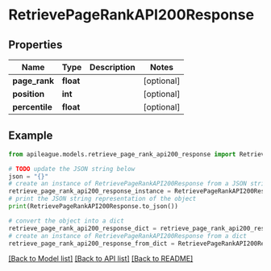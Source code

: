 # RetrievePageRankAPI200Response


## Properties

Name | Type | Description | Notes
------------ | ------------- | ------------- | -------------
**page_rank** | **float** |  | [optional] 
**position** | **int** |  | [optional] 
**percentile** | **float** |  | [optional] 

## Example

```python
from apileague.models.retrieve_page_rank_api200_response import RetrievePageRankAPI200Response

# TODO update the JSON string below
json = "{}"
# create an instance of RetrievePageRankAPI200Response from a JSON string
retrieve_page_rank_api200_response_instance = RetrievePageRankAPI200Response.from_json(json)
# print the JSON string representation of the object
print(RetrievePageRankAPI200Response.to_json())

# convert the object into a dict
retrieve_page_rank_api200_response_dict = retrieve_page_rank_api200_response_instance.to_dict()
# create an instance of RetrievePageRankAPI200Response from a dict
retrieve_page_rank_api200_response_from_dict = RetrievePageRankAPI200Response.from_dict(retrieve_page_rank_api200_response_dict)
```
[[Back to Model list]](../README.md#documentation-for-models) [[Back to API list]](../README.md#documentation-for-api-endpoints) [[Back to README]](../README.md)


